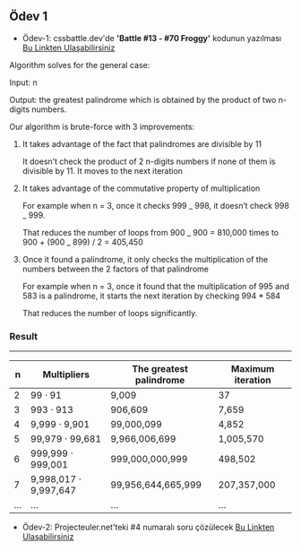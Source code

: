 ## Ödev 1

- Ödev-1: cssbattle.dev'de **'Battle #13 - #70 Froggy'** kodunun yazılması [Bu Linkten Ulaşabilirsiniz](https://cssbattle.dev/play/70)

Algorithm solves for the general case:

Input: n

Output: the greatest palindrome which is obtained by the product of two n-digits numbers.

Our algorithm is brute-force with 3 improvements:

1. It takes advantage of the fact that palindromes are divisible by 11

   It doesn’t check the product of 2 n-digits numbers if none of them is divisible by 11. It moves to the next iteration

2. It takes advantage of the commutative property of multiplication

   For example when n = 3, once it checks 999 _ 998, it doesn’t check 998 _ 999.

   That reduces the number of loops from 900 _ 900 = 810,000 times to 900 + (900 _ 899) / 2 = 405,450

3. Once it found a palindrome, it only checks the multiplication of the numbers between the 2 factors of that palindrome

   For example when n = 3, once it found that the multiplication of 995 and 583 is a palindrome, it starts the next iteration by checking 994 \* 584

   That reduces the number of loops significantly.

### Result

---

| n   | Multipliers           | The greatest palindrome | Maximum iteration |
| --- | --------------------- | ----------------------- | ----------------- |
| 2   | 99 ⋅ 91               | 9,009                   | 37                |
| 3   | 993 ⋅ 913             | 906,609                 | 7,659             |
| 4   | 9,999 ⋅ 9,901         | 99,000,099              | 4,852             |
| 5   | 99,979 ⋅ 99,681       | 9,966,006,699           | 1,005,570         |
| 6   | 999,999 ⋅ 999,001     | 999,000,000,999         | 498,502           |
| 7   | 9,998,017 ⋅ 9,997,647 | 99,956,644,665,999      | 207,357,000       |
| …   | …                     | …                       | …                 |

- Ödev-2: Projecteuler.net'teki #4 numaralı soru çözülecek [Bu Linkten Ulaşabilirsiniz](https://projecteuler.net/problem=4)
